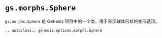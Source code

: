 # `gs.morphs.Sphere`

`gs.morphs.Sphere` 是 Genesis 项目中的一个类，用于表示球体形状的变形选项。

```{eval-rst}  
.. autoclass:: genesis.options.morphs.Sphere
```
